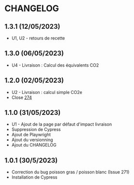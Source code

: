 
# CHANGELOG

## 1.3.1 (12/05/2023)

* U1, U2 - retours de recette

## 1.3.0 (06/05/2023)

* U4 - Livraison : Calcul des équivalents CO2

## 1.2.0 (02/05/2023)

* U2 - Livraison : calcul simple CO2e
* Close [274](https://github.com/datagir/impactco2/issues/274)

## 1.1.0 (31/05/2023)

* U1 - Ajout de la page par défaut d'impact livraison
* Suppression de Cypress
* Ajout de Playwright
* Ajout du versionning
* Ajout du CHANGELOG

## 1.0.1 (30/5/2023)

* Correction du bug poisson gras / poisson blanc (Issue 271)
* Installation de Cypress
